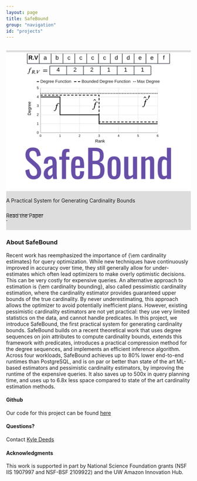 ```yaml
---
layout: page
title: SafeBound
group: "navigation"
id: "projects"
---
```


<link href="https://maxcdn.bootstrapcdn.com/bootstrap/3.3.6/css/bootstrap.min.css" rel="stylesheet">

<div class="jumbotron" style="background-image: none; background-color: #ddd; background-size: cover; height: auto; padding: 5px 0 10px 0; margin-top: 2em">
  <img src="../../images/projects/SafeBoundLogo.png" alt="Logo" style="width: 40rem" />
  <p>A Practical System for Generating Cardinality Bounds</p>
  <p>
  	<a class="btn btn-primary btn-lg label-primary" href="safebound-2023.pdf" role="button" style="width: 220px;"><span style="position: relative; top:10px">Read the Paper</span><br/><small>&nbsp;</small></a>
  </p>
</div>

### About SafeBound
Recent work has reemphasized the importance of {\em cardinality estimates} for query optimization. While new techniques have continuously improved in accuracy over time, they still generally allow for under-estimates which often lead optimizers to make overly optimistic decisions. This can be very costly for expensive queries.  An alternative approach to estimation is {\em cardinality bounding}, also called pessimistic cardinality estimation, where the cardinality estimator provides guaranteed upper bounds of the true cardinality. By never underestimating, this approach allows the optimizer to avoid potentially inefficient plans. However, existing pessimistic cardinality estimators are not yet practical: they use very limited statistics on the data, and cannot handle predicates.  In this project, we introduce SafeBound, the first practical system for generating cardinality bounds.  SafeBound builds on a recent theoretical work that uses degree sequences on join attributes to compute cardinality bounds, extends this framework with predicates, introduces a practical compression method for the degree sequences, and implements an efficient inference algorithm.  Across four workloads, SafeBound achieves up to 80\% lower end-to-end runtimes than PostgreSQL, and is on par or better than state of the art ML-based estimators and pessimistic cardinality estimators, by improving the runtime of the expensive queries. It also saves up to 500x in query planning time, and uses up to 6.8x less space compared to state of the art cardinality estimation methods.

#### Github

Our code for this project can be found [here](https://github.com/kylebd99/SafeBound)

#### Questions?

Contact [Kyle Deeds](mailto:kdeeds@cs.washington.edu)

#### Acknowledgments

This work is supported in part by National Science Foundation grants (NSF IIS 1907997 and
NSF-BSF 2109922) and the UW Amazon Innovation Hub.
